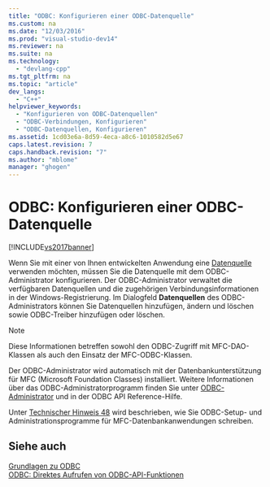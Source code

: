 ```yaml
---
title: "ODBC: Konfigurieren einer ODBC-Datenquelle"
ms.custom: na
ms.date: "12/03/2016"
ms.prod: "visual-studio-dev14"
ms.reviewer: na
ms.suite: na
ms.technology: 
  - "devlang-cpp"
ms.tgt_pltfrm: na
ms.topic: "article"
dev_langs: 
  - "C++"
helpviewer_keywords: 
  - "Konfigurieren von ODBC-Datenquellen"
  - "ODBC-Verbindungen, Konfigurieren"
  - "ODBC-Datenquellen, Konfigurieren"
ms.assetid: 1cd03e6a-8d59-4eca-a8c6-1010582d5e67
caps.latest.revision: 7
caps.handback.revision: "7"
ms.author: "mblome"
manager: "ghogen"
---
```

# ODBC: Konfigurieren einer ODBC-Datenquelle
[!INCLUDE[vs2017banner](../../assembler/inline/includes/vs2017banner.md)]

Wenn Sie mit einer von Ihnen entwickelten Anwendung eine [Datenquelle](../../data/odbc/data-source-odbc.md) verwenden möchten, müssen Sie die Datenquelle mit dem ODBC\-Administrator konfigurieren.  Der ODBC\-Administrator verwaltet die verfügbaren Datenquellen und die zugehörigen Verbindungsinformationen in der Windows\-Registrierung.  Im Dialogfeld **Datenquellen** des ODBC\-Administrators können Sie Datenquellen hinzufügen, ändern und löschen sowie ODBC\-Treiber hinzufügen oder löschen.  
  
> [!NOTE]
>  Diese Informationen betreffen sowohl den ODBC\-Zugriff mit MFC\-DAO\-Klassen als auch den Einsatz der MFC\-ODBC\-Klassen.  
  
 Der ODBC\-Administrator wird automatisch mit der Datenbankunterstützung für MFC \(Microsoft Foundation Classes\) installiert.  Weitere Informationen über das ODBC\-Administratorprogramm finden Sie unter [ODBC\-Administrator](../../data/odbc/odbc-administrator.md) und in der ODBC API Reference\-Hilfe.  
  
 Unter [Technischer Hinweis 48](../../mfc/tn048-writing-odbc-setup-and-administration-programs.md) wird beschrieben, wie Sie ODBC\-Setup\- und Administrationsprogramme für MFC\-Datenbankanwendungen schreiben.  
  
## Siehe auch  
 [Grundlagen zu ODBC](../../data/odbc/odbc-basics.md)   
 [ODBC: Direktes Aufrufen von ODBC\-API\-Funktionen](../../data/odbc/odbc-calling-odbc-api-functions-directly.md)